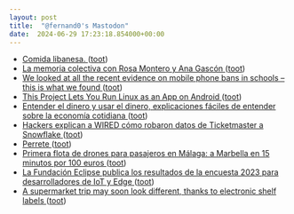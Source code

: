 ```yaml
---
layout: post
title:  "@fernand0's Mastodon"
date:  2024-06-29 17:23:18.854000+00:00
---
```

*  [Comida libanesa. ](https://avecesunafoto.wordpress.com/2024/06/29/comida-libanesa) ([toot](https://mastodon.social/@fernand0/112701066369545822))
*  [La memoria colectiva con Rosa Montero y Ana Gascón ](https://www.cartv.es/aragonradio/podcast/emision/la-memoria-colectiva-con-rosa-montero-y-ana-gasto) ([toot](https://mastodon.social/@fernand0/112701030315935102))
*  [We looked at all the recent evidence on mobile phone bans in schools – this is what we found ](https://blogs.lse.ac.uk/parenting4digitalfuture/2024/04/10/phone-bans) ([toot](https://mastodon.social/@fernand0/112700797698633894))
*  [This Project Lets You Run Linux as an App on Android ](https://news.itsfoss.com/lindroid) ([toot](https://mastodon.social/@fernand0/112700687092099723))
*  [Entender el dinero y usar el dinero, explicaciones fáciles de entender sobre la economía cotidiana ](https://www.microsiervos.com/archivo/economia/entender-dinero-explicaciones-faciles-economia-cotidiana.htm) ([toot](https://mastodon.social/@fernand0/112700435033393841))
*  [Hackers explican a WIRED cómo robaron datos de Ticketmaster a Snowflake ](https://es.wired.com/articulos/hackers-explican-a-wired-como-robaron-datos-de-ticketmaster-a-snowflak) ([toot](https://mastodon.social/@fernand0/112699615023529241))
*  [Perrete ](https://www.flickr.com/photos/fernand0/53794778008) ([toot](https://mastodon.social/@fernand0/112699496655104171))
*  [Primera flota de drones para pasajeros en Málaga: a Marbella en 15 minutos por 100 euros ](https://www.diariosur.es/malaga/primera-flota-drones-pasajeros-malaga-marbella-minutos-20240618185026-nt.html#vca=fixed-bt) ([toot](https://mastodon.social/@fernand0/112699337465282162))
*  [La Fundación Eclipse publica los resultados de la encuesta 2023 para desarrolladores de IoT y Edge ](https://internetdelascosas.xyz/articulo.php?id=429) ([toot](https://mastodon.social/@fernand0/112699280291046789))
*  [A supermarket trip may soon look different, thanks to electronic shelf labels  ](https://www.npr.org/2024/06/17/nx-s1-5009271/electronic-shelf-labels-prices-walmart-grocery-store) ([toot](https://mastodon.social/@fernand0/112699048368520773))
